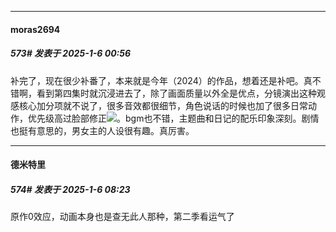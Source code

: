 ﻿
*****

####  moras2694  
##### 573#       发表于 2025-1-6 00:56

补完了，现在很少补番了，本来就是今年（2024）的作品，想着还是补吧。真不错啊，看到第四集时就沉浸进去了，除了画面质量以外全是优点，分镜演出这种观感核心加分项就不说了，很多音效都很细节，角色说话的时候也加了很多日常动作，优先级高过脸部修正<img src="https://static.saraba1st.com/image/smiley/face2017/029.png" referrerpolicy="no-referrer">。bgm也不错，主题曲和日记的配乐印象深刻。剧情也挺有意思的，男女主的人设很有趣。真厉害。


*****

####  德米特里  
##### 574#       发表于 2025-1-6 08:23

原作0效应，动画本身也是查无此人那种，第二季看运气了

